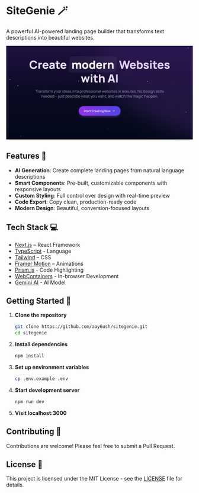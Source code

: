 # SiteGenie 🪄

A powerful AI-powered landing page builder that transforms text descriptions into beautiful websites.

![SiteGenie Preview](/public/preview.png)

## Features 🚀

- **AI Generation**: Create complete landing pages from natural language descriptions
- **Smart Components**: Pre-built, customizable components with responsive layouts
- **Custom Styling**: Full control over design with real-time preview
- **Code Export**: Copy clean, production-ready code
- **Modern Design**: Beautiful, conversion-focused layouts

## Tech Stack 💻

- [Next.js](https://nextjs.org/) – React Framework
- [TypeScript](https://www.typescriptlang.org/) - Language
- [Tailwind](https://tailwindcss.com/) – CSS
- [Framer Motion](https://www.framer.com/motion/) – Animations
- [Prism.js](https://prismjs.com/) - Code Highlighting
- [WebContainers](https://webcontainers.io/) - In-browser Development
- [Gemini AI](https://deepmind.google/technologies/gemini/) - AI Model

## Getting Started 🌟

1. **Clone the repository**

   ```bash
   git clone https://github.com/aay6ush/sitegenie.git
   cd sitegenie
   ```

2. **Install dependencies**

   ```bash
   npm install
   ```

3. **Set up environment variables**

   ```bash
   cp .env.example .env
   ```

4. **Start development server**

   ```bash
   npm run dev
   ```

5. **Visit localhost:3000**

## Contributing 🤝

Contributions are welcome! Please feel free to submit a Pull Request.

## License 📝

This project is licensed under the MIT License - see the [LICENSE](LICENSE) file for details.
